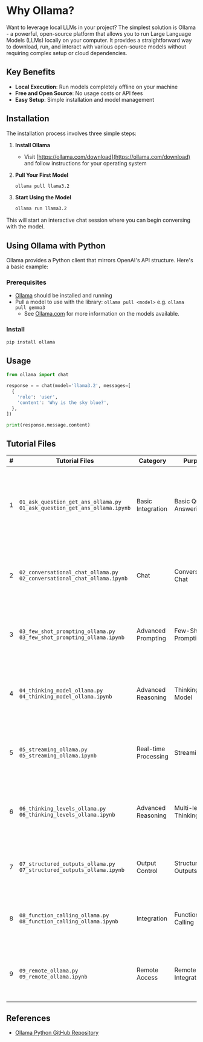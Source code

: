 # Why Ollama?

Want to leverage local LLMs in your project? The simplest solution is Ollama - a powerful, open-source platform that allows you to run Large Language Models (LLMs) locally on your computer. It provides a straightforward way to download, run, and interact with various open-source models without requiring complex setup or cloud dependencies.

## Key Benefits

- **Local Execution**: Run models completely offline on your machine
- **Free and Open Source**: No usage costs or API fees
- **Easy Setup**: Simple installation and model management

## Installation

The installation process involves three simple steps:

1. **Install Ollama**
   - Visit [https://ollama.com/download](https://ollama.com/download) and follow instructions for your operating system

2. **Pull Your First Model**
   ```bash
   ollama pull llama3.2
   ```

3. **Start Using the Model**
   ```bash
   ollama run llama3.2
   ```

This will start an interactive chat session where you can begin conversing with the model.

## Using Ollama with Python

Ollama provides a Python client that mirrors OpenAI's API structure. Here's a basic example:

### Prerequisites

- [Ollama](https://ollama.com/download) should be installed and running
- Pull a model to use with the library: `ollama pull <model>` e.g. `ollama pull gemma3`
  - See [Ollama.com](https://ollama.com/search) for more information on the models available.

### Install

```sh
pip install ollama
```

## Usage

```python
from ollama import chat

response = = chat(model='llama3.2', messages=[
  {
    'role': 'user',
    'content': 'Why is the sky blue?',
  },
])

print(response.message.content)
```
## Tutorial Files

| # | Tutorial Files | Category | Purpose | Description |
|---|----------------|----------|---------|-------------|
| 1 | `01_ask_question_get_ans_ollama.py`<br>`01_ask_question_get_ans_ollama.ipynb` | Basic Integration | Basic Question Answering | Demonstrates how to interact with Ollama for basic question-answering using locally running models |
| 2 | `02_conversational_chat_ollama.py`<br>`02_conversational_chat_ollama.ipynb` | Chat | Conversational Chat | Shows how to create multi-turn conversations using locally running Ollama models |
| 3 | `03_few_shot_prompting_ollama.py`<br>`03_few_shot_prompting_ollama.ipynb` | Advanced Prompting | Few-Shot Prompting | Implements few-shot prompting techniques with locally running models |
| 4 | `04_thinking_model_ollama.py`<br>`04_thinking_model_ollama.ipynb` | Advanced Reasoning | Thinking Model | Demonstrates how to implement thinking patterns and reasoning with Ollama models |
| 5 | `05_streaming_ollama.py`<br>`05_streaming_ollama.ipynb` | Real-time Processing | Streaming | Shows how to implement streaming responses with Ollama for real-time output |
| 6 | `06_thinking_levels_ollama.py`<br>`06_thinking_levels_ollama.ipynb` | Advanced Reasoning | Multi-level Thinking | Explores different levels of thinking and reasoning capabilities with Ollama models |
| 7 | `07_structured_outputs_ollama.py`<br>`07_structured_outputs_ollama.ipynb` | Output Control | Structured Outputs | Demonstrates how to get structured JSON outputs from Ollama models |
| 8 | `08_function_calling_ollama.py`<br>`08_function_calling_ollama.ipynb` | Integration | Function Calling | Shows how to implement function calling capabilities with local models |
| 9 | `09_remote_ollama.py`<br>`09_remote_ollama.ipynb` | Remote Access | Remote Integration | Demonstrates how to connect to and use remote Ollama instances |

## References
- [Ollama Python GitHub Repository](https://github.com/ollama/ollama-python)